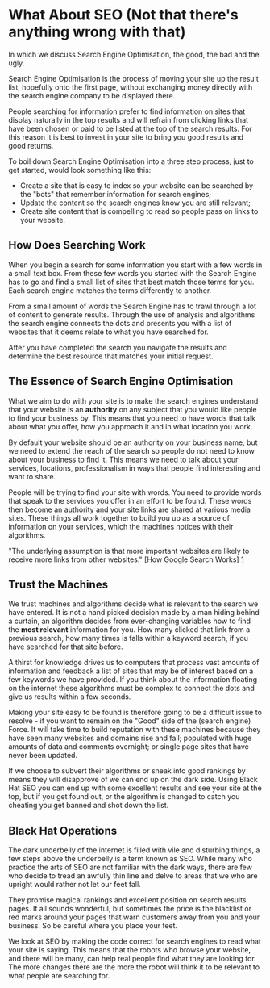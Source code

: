 # What About SEO (Not that there's anything wrong with that)

In which we discuss Search Engine Optimisation, the good, the bad and the ugly.


Search Engine Optimisation is the process of moving your site up the result list, hopefully onto the first page, without exchanging money directly with the search engine company to be displayed there. 

People searching for information prefer to find information on sites that display naturally in the top results and will refrain from clicking links that have been chosen or paid to be listed at the top of the search results. For this reason it is best to invest in your site to bring you good results and good returns.

To boil down Search Engine Optimisation into a three step process, just to get started, would look something like this:

* Create a site that is easy to index so your website can be searched by the "bots" that remember information for search engines;
* Update the content so the search engines know you are still relevant;
* Create site content that is compelling to read so people pass on links to your website.

## How Does Searching Work

When you begin a search for some information you start with a few words in a small text box. From these few words you started with the Search Engine has to go and find a small list of sites that best match those terms for you. Each search engine matches the terms differently to another.

From a small amount of words the Search Engine has to trawl through a lot of content to generate results. Through the use of analysis and algorithms the search engine connects the dots and presents you with a list of websites that it deems relate to what you have searched for.

After you have completed the search you navigate the results and determine the best resource that matches your initial request.

## The Essence of Search Engine Optimisation

What we aim to do with your site is to make the search engines understand that your website is an __authority__ on any subject that you would like people to find your business by. This means that you need to have words that talk about what you offer, how you approach it and in what location you work.

By default your website should be an authority on your business name, but we need to extend the reach of the search so people do not need to know about your business to find it. This means we need to talk about your services, locations, professionalism in ways that people find interesting and want to share.

People will be trying to find your site with words. You need to provide words that speak to the services you offer in an effort to be found. These words then become an authority and your site links are shared at various media sites. These things all work together to build you up as a source of information on your services, which the machines notices with their algorithms.

"The underlying assumption is that more important websites are likely to receive more links from other websites." [How Google Search Works] [1]

## Trust the Machines

We trust machines and algorithms decide what is relevant to the search we have entered. It is not a hand picked decision made by a man hiding behind a curtain, an algorithm decides from ever-changing variables how to find the __most relevant__ information for you. How many clicked that link from a previous search, how many times is falls within a keyword search, if you have searched for that site before.

A thirst for knowledge drives us to computers that process vast amounts of information and feedback a list of sites that may be of interest based on a few keywords we have provided. If you think about the information floating on the internet these algorithms must be complex to connect the dots and give us results within a few seconds.

Making your site easy to be found is therefore going to be a difficult issue to resolve - if you want to remain on the "Good" side of the (search engine) Force. It will take time to build reputation with these machines because they have seen many websites and domains rise and fall; populated with huge amounts of data and comments overnight; or single page sites that have never been updated.

If we choose to subvert their algorithms or sneak into good rankings by means they will disapprove of we can end up on the dark side. Using Black Hat SEO you can end up with some excellent results and see your site at the top, but if you get found out, or the algorithm is changed to catch you cheating you get banned and shot down the list.

## Black Hat Operations

The dark underbelly of the internet is filled with vile and disturbing things, a few steps above the underbelly is a term known as SEO. While many who practice the arts of SEO are not familiar with the dark ways, there are few who decide to tread an awfully thin line and delve to areas that we who are upright would rather not let our feet fall.

They promise magical rankings and excellent position on search results pages. It all sounds wonderful, but sometimes the price is the blacklist or red marks around your pages that warn customers away from you and your business. So be careful where you place your feet.

We look at SEO by making the code correct for search engines to read what your site is saying. This means that the robots who browse your website, and there will be many, can help real people find what they are looking for. The more changes there are the more the robot will think it to be relevant to what people are searching for.


[1]: https://www.google.com/competition/howgooglesearchworks.html "How Google Search Works"